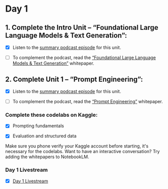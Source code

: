 # Day 1
## 1. Complete the Intro Unit – “Foundational Large Language Models & Text Generation”:

- [x] Listen to the [summary podcast episode](https://www.youtube.com/watch?v=Na3O4Pkbp-U&list=PLqFaTIg4myu_yKJpvF8WE2JfaG5kGuvoE&index=2) for this unit. 

- [ ] To complement the podcast, read the [“Foundational Large Language Models & Text Generation”](https://drive.google.com/file/d/1rYu-mIcsTrAeCuH-xHPofrI1i1qNVzqO/view) whitepaper. 

## 2. Complete Unit 1 – “Prompt Engineering”:

- [x] Listen to the [summary podcast episode](https://www.youtube.com/watch?v=CFtX0ZyLSAY&list=PLqFaTIg4myu_yKJpvF8WE2JfaG5kGuvoE&index=3) for this unit.

- [ ] To complement the podcast, read the [“Prompt Engineering”](https://drive.google.com/file/u/0/d/1AbaBYbEa_EbPelsT40-vj64L-2IwUJHy/view) whitepaper.

### Complete these codelabs on Kaggle:
- [x] Prompting fundamentals

- [x] Evaluation and structured data

Make sure you phone verify your Kaggle account before starting, it's necessary for the codelabs.
Want to have an interactive conversation? Try adding the whitepapers to NotebookLM. 

### Day 1 Livestream
- [x] [Day 1 Livestream](https://www.youtube.com/watch?v=WpIfAeCIFc0&list=PLqFaTIg4myu-lbBTrUpoQQIzZZxvrOaP5&index=1)

